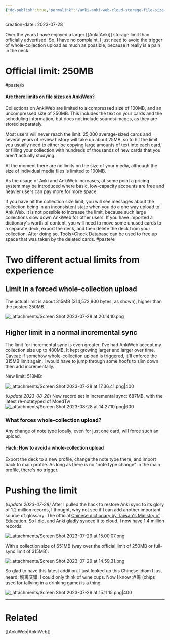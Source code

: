 ```yaml
---
{"dg-publish":true,"permalink":"/anki-anki-web-cloud-storage-file-size-limits-official-and-actual/","noteIcon":"2","created":"","updated":""}
---
```


creation-date:: 2023-07-28

Over the years I have enjoyed a larger [[Anki\|Anki]] storage limit than officially advertised. So, I have no complaint. I just need to avoid the trigger of whole-collection upload as much as possible, because it really is a pain in the neck.

# Official limit: 250MB

#paste/b 
#### [Are there limits on file sizes on AnkiWeb?](https://faqs.ankiweb.net/are-there-limits-on-file-sizes-on-ankiweb.html#are-there-limits-on-file-sizes-on-ankiweb)

Collections on AnkiWeb are limited to a compressed size of 100MB, and an uncompressed size of 250MB. This includes the text on your cards and the scheduling information, but does not include sounds/images, as they are stored separately.

Most users will never reach the limit. 25,000 average-sized cards and several years of review history will take up about 25MB, so to hit the limit you usually need to either be copying large amounts of text into each card, or filling your collection with hundreds of thousands of new cards that you aren't actually studying.

At the moment there are no limits on the size of your media, although the size of individual media files is limited to 100MB.

As the usage of Anki and AnkiWeb increases, at some point a pricing system may be introduced where basic, low-capacity accounts are free and heavier users can pay more for more space.

If you have hit the collection size limit, you will see messages about the collection being in an inconsistent state when you do a one way upload to AnkiWeb. It is not possible to increase the limit, because such large collections slow down AnkiWeb for other users. If you have imported a dictionary's worth of content, you will need to move some unused cards to a separate deck, export the deck, and then delete the deck from your collection. After doing so, Tools>Check Database can be used to free up space that was taken by the deleted cards.
#paste/e 

# Two different actual limits from experience

## Limit in a forced whole-collection upload

The actual limit is about 315MB (314,572,800 bytes, as shown), higher than the posted 250MB.

![_attachments/Screen Shot 2023-07-28 at 20.14.10.png](/img/user/_attachments/Screen%20Shot%202023-07-28%20at%2020.14.10.png)

## Higher limit in a normal incremental sync

The limit for incremental sync is even greater. I've had AnkiWeb accept my collection size up to 480MB. It kept growing larger and larger over time. Caveat: if somehow whole-collection upload is triggered, it'll enforce the 315MB limit again. I would have to jump through some hoofs to slim down then add incrementally.

New limit: 518MB:

![_attachments/Screen Shot 2023-07-28 at 17.36.41.png|400](/img/user/_attachments/Screen%20Shot%202023-07-28%20at%2017.36.41.png)

*(Update 2023-08-28*) New record set in incremental sync: 687MB, with the latest re-notetyped of MoedTw
![_attachments/Screen Shot 2023-08-28 at 14.27.10.png|600](/img/user/_attachments/Screen%20Shot%202023-08-28%20at%2014.27.10.png)


### What forces whole-collection upload?

Any change of note type locally, even for just one card, will force such an upload.

#### Hack: How to avoid a whole-collection upload

Export the deck to a new profile, change the note type there, and import back to main profile. As long as there is no "note type change" in the main profile, there's no trigger.
# Pushing the limit

*(Update 2023-07-28)* After I pulled the hack to restore Anki sync to its glory of 1.2 million records, I thought, why not see if I can add another important source of glossary: The official [Chinese dictionary by Taiwan's Ministry of Education](https://www.moedict.tw). So I did, and Anki gladly synced it to cloud. I now have 1.4 million records:

![_attachments/Screen Shot 2023-07-29 at 15.00.07.png](/img/user/_attachments/Screen%20Shot%202023-07-29%20at%2015.00.07.png)

With a collection size of 651MB (way over the official limit of 250MB or full-sync limit of 315MB).

![_attachments/Screen Shot 2023-07-29 at 14.59.31.png](/img/user/_attachments/Screen%20Shot%202023-07-29%20at%2014.59.31.png)

So glad to have this latest addition. I just looked up this Chinese idiom I just heard: 觥籌交錯. I could only think of wine cups. Now I know 酒籌 (chips used for tallying in a drinking game) is a thing.

![_attachments/Screen Shot 2023-07-29 at 15.11.15.png|400](/img/user/_attachments/Screen%20Shot%202023-07-29%20at%2015.11.15.png)

---
# Related

[[AnkiWeb\|AnkiWeb]]
